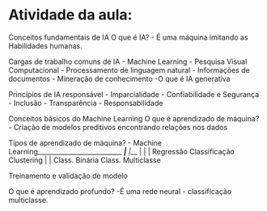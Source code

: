 # Atividade da aula:
Conceitos fundamentais de IA
O que é IA?
    - É uma máquina imitando as Habilidades humanas.

Cargas de trabalho comuns de IA
    - Machine Learning
    - Pesquisa Visual Computacional
    - Processamento de linguagem natural
    - Informações de documentos
    - Mineração de conhecimento
    -O que é IA generativa

Princípios de IA responsável
    - Imparcialidade
    - Confiabilidade e Segurança
    - Inclusão
    - Transparência
    - Responsabilidade

    
Conceitos básicos do Machine Learning
O que é aprendizado de máquina?
    - Criação de modelos preditivos encontrando relações nos dados
    
Tipos de aprendizado de máquina?
    - Machine Learning__________________________
        ________|_______                       |___
        |               |                           |
    Regressão      Classificação                Clustering
                    |           |
        Class. Binária      Class. Multiclasse


Treinamento e validação de modelo

O que é aprendizado profundo?
    -É uma rede neural - classificação multiclasse.